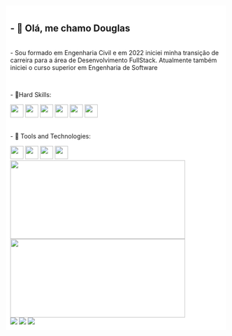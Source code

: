 <div style="background-color: #FFFFFF; padding:10px">
<h2>- 👋 Olá, me chamo Douglas</h2><br>
- Sou formado em Engenharia Civil e em 2022 iniciei minha transição de carreira para a área de Desenvolvimento FullStack. Atualmente também iniciei o curso superior em Engenharia de Software</p><br>
<p>- 🌱Hard Skills:</p>  
<div>
<img width="30px" src="https://cdn.jsdelivr.net/gh/devicons/devicon/icons/html5/html5-original-wordmark.svg" />
<img width="30px" src="https://cdn.jsdelivr.net/gh/devicons/devicon/icons/css3/css3-original-wordmark.svg" />
<img width="30px" src="https://cdn.jsdelivr.net/gh/devicons/devicon/icons/javascript/javascript-original.svg" />
<img width="30px"src="https://cdn.jsdelivr.net/gh/devicons/devicon/icons/bootstrap/bootstrap-original.svg" />
<img width="30px"src="https://cdn.jsdelivr.net/gh/devicons/devicon/icons/react/react-original-wordmark.svg" />
<img width="30px" src="https://img.shields.io/badge/PostgreSQL-316192?style=for-the-badge&logo=postgresql&logoColor=white" />
    
</div>
<br>
<p>- 💞️ Tools and Technologies:</p>  
<div>
<img width="30px" src="https://cdn.jsdelivr.net/gh/devicons/devicon/icons/windows8/windows8-original.svg" />
<img width="30px" src="https://cdn.jsdelivr.net/gh/devicons/devicon/icons/linux/linux-original.svg" />
<img width="30px" src="https://cdn.jsdelivr.net/gh/devicons/devicon/icons/github/github-original.svg" />
<img width="30px" src="https://cdn.jsdelivr.net/gh/devicons/devicon/icons/vscode/vscode-original.svg" />
</div><div>
<a href="https://github.com/DouglasAnthero">
<img width="400px" height="180em" src="https://github-readme-stats.vercel.app/api/top-langs/?username=DouglasAnthero&layout=compact&langs_count=7&theme=dark"/>
<img width="400px" height="180em" src="https://github-readme-stats.vercel.app/api?username=DouglasAnthero&show_icons=true&theme=dark&include_all_commits=true&count_private=true"/>
</div>

<div>
    <a href="https://www.linkedin.com/in/douglas-anthero-943b1323/" target="_blank"><img src="https://img.shields.io/badge/-LinkedIn-%230077B5?style=for-the-badge&logo=linkedin&logoColor=white" target="_blank"></a>   
    <a href="https://instagram.com/douglasanthero" target="_blank"><img src="https://img.shields.io/badge/-Instagram-%23E4405F?style=for-the-badge&logo=instagram&logoColor=white" target="_blank"></a>
    <a href = "mailto:douglasdemello@gmail.com"><img src="https://img.shields.io/badge/Gmail-D14836?style=for-the-badge&logo=gmail&logoColor=white" target="_blank"></a>
</div>
</div>
<!---
DouglasAnthero/DouglasAnthero is a ✨ special ✨ repository because its `README.md` (this file) appears on your GitHub profile.
You can click the Preview link to take a look at your changes.
--->
